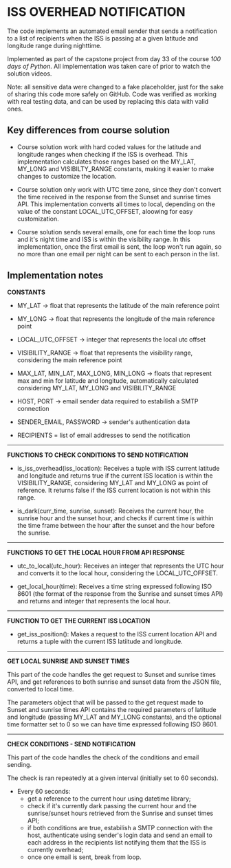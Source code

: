 
# ISS OVERHEAD NOTIFICATION

The code implements an automated email sender that sends a notification to a list of recipients when the ISS is passing at a given latitude and longitude range during nighttime.

Implemented as part of the capstone project from day 33 of the course *100 days of Python*. All implementation was taken care of prior to watch the solution videos.

Note: all sensitive data were changed to a fake placeholder, just for the sake of sharing this code more safely on GitHub. Code was verified as working with real testing data, and can be used by replacing this data with valid ones.
## Key differences from course solution

 - Course solution work with hard coded values for the latitude and longitude ranges when checking if the ISS is overhead. This implementation calculates those ranges based on the MY_LAT, MY_LONG and VISIBILTY_RANGE constants, making it easier to make changes to customize the location.

 - Course solution only work with UTC time zone, since they don't convert the time received in the response from the Sunset and sunrise times API. This implementation converts all times to local, depending on the value of the constant LOCAL_UTC_OFFSET, aloowing for easy customization.
 
 - Course solution sends several emails, one for each time the loop runs and it's night time and ISS is within the visibility range. In this implementation, once the first email is sent, the loop won't run again, so no more than one email per night can be sent to each person in the list.
## Implementation notes

**CONSTANTS**

 - MY_LAT -> float that represents the latitude of the main reference point
 - MY_LONG -> float that represents the longitude of the main reference point
 - LOCAL_UTC_OFFSET -> integer that represents the local utc offset
 - VISIBILITY_RANGE -> float that represents the visibility range, considering the main reference point
 - MAX_LAT, MIN_LAT, MAX_LONG, MIN_LONG -> floats that represent max and min for latitude and longitude, automatically calculated considering MY_LAT, MY_LONG and VISIBILITY_RANGE

 - HOST, PORT -> email sender data required to estabilish a SMTP connection
 - SENDER_EMAIL, PASSWORD -> sender's authentication data
 - RECIPIENTS = list of email addresses to send the notification

-------

**FUNCTIONS TO CHECK CONDITIONS TO SEND NOTIFICATION**

 - is_iss_overhead(iss_location): Receives a tuple with ISS current latitude and longitude and returns true if the current ISS location is within the VISIBILITY_RANGE, considering MY_LAT and MY_LONG as point of reference. It returns false if the ISS current location is not within this range.

 - is_dark(curr_time, sunrise, sunset): Receives the current hour, the sunrise hour and the sunset hour, and checks if current time is within the time frame between the hour after the sunset and the hour before the sunrise.


-------
**FUNCTIONS TO GET THE LOCAL HOUR FROM API RESPONSE**

 - utc_to_local(utc_hour): Receives an integer that represents the UTC hour and converts it to the local hour, considering the LOCAL_UTC_OFFSET.

 - get_local_hour(time): Receives a time string expressed following ISO 8601 (the format of the response from the Sunrise and sunset times API) and returns and integer that represents the local hour.


-------
**FUNCTION TO GET THE CURRENT ISS LOCATION**

- get_iss_position(): Makes a request to the ISS current location API and returns a tuple with the current ISS latiitude and longitude.

-------
**GET LOCAL SUNRISE AND SUNSET TIMES**

This part of the code handles the get request to Sunset and sunrise times API, and get references to both sunrise and sunset data from the JSON file, converted to local time.

The parameters object that will be passed to the get request made to Sunset and sunrise times API contains the required parameters of latitude and longitude (passing MY_LAT and MY_LONG constants), and the optional time formatter set to 0 so we can have time expressed following ISO 8601.


-------
**CHECK CONDITIONS - SEND NOTIFICATION**

This part of the code handles the check of the conditions and email sending.

The check is ran repeatedly at a given interval (initially set to 60 seconds).

- Every 60 seconds:
	- get a reference to the current hour using datetime library;
	- check if it's currently dark passing the current hour and the sunrise/sunset hours retrieved from the Sunrise and sunset times API;
	- if both conditions are true, estabilish a SMTP connection with the host, authenticate using sender's login data and send an email to each address in the recipients list notifying them that the ISS is currently overhead;
	- once one email is sent, break from loop.

